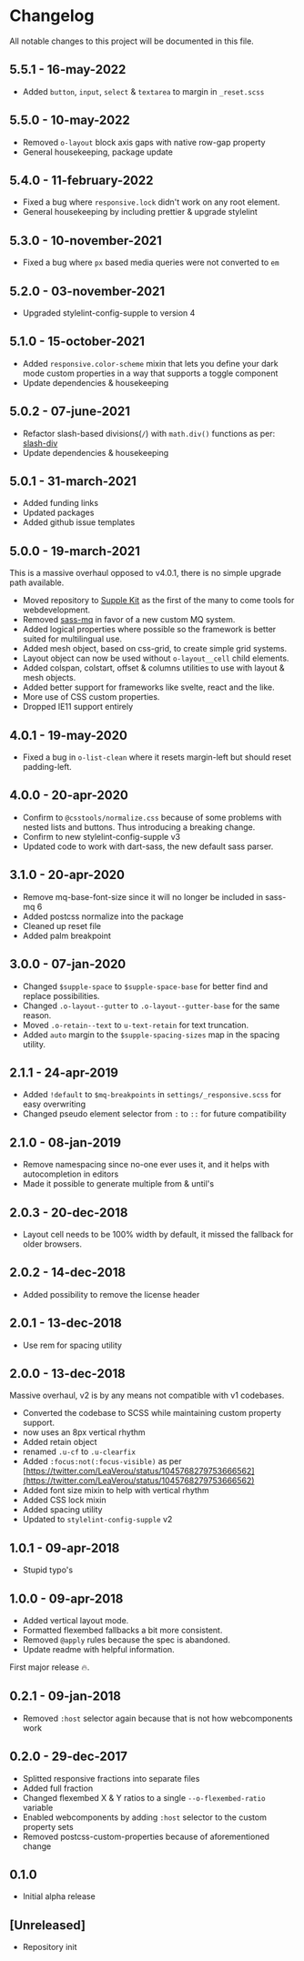 # Changelog

All notable changes to this project will be documented in this file.

## 5.5.1 - 16-may-2022

- Added `button`, `input`, `select` & `textarea` to margin in `_reset.scss`

## 5.5.0 - 10-may-2022

- Removed `o-layout` block axis gaps with native row-gap property
- General housekeeping, package update

## 5.4.0 - 11-february-2022

- Fixed a bug where `responsive.lock` didn't work on any root element.
- General housekeeping by including prettier & upgrade stylelint

## 5.3.0 - 10-november-2021

- Fixed a bug where `px` based media queries were not converted to `em`

## 5.2.0 - 03-november-2021

- Upgraded stylelint-config-supple to version 4

## 5.1.0 - 15-october-2021

- Added `responsive.color-scheme` mixin that lets you define your dark mode custom properties in a way that supports a toggle component
- Update dependencies & housekeeping

## 5.0.2 - 07-june-2021

- Refactor slash-based divisions(`/`) with `math.div()` functions as per: [slash-div](https://sass-lang.com/documentation/breaking-changes/slash-div)
- Update dependencies & housekeeping

## 5.0.1 - 31-march-2021

- Added funding links
- Updated packages
- Added github issue templates

## 5.0.0 - 19-march-2021

This is a massive overhaul opposed to v4.0.1, there is no simple upgrade path available.

- Moved repository to [Supple Kit](https://github.com/supple-kit) as the first of the many to come tools for webdevelopment.
- Removed [sass-mq](https://github.com/sass-mq/sass-mq) in favor of a new custom MQ system.
- Added logical properties where possible so the framework is better suited for multilingual use.
- Added mesh object, based on css-grid, to create simple grid systems.
- Layout object can now be used without `o-layout__cell` child elements.
- Added colspan, colstart, offset & columns utilities to use with layout & mesh objects.
- Added better support for frameworks like svelte, react and the like.
- More use of CSS custom properties.
- Dropped IE11 support entirely

## 4.0.1 - 19-may-2020

- Fixed a bug in `o-list-clean` where it resets margin-left but should reset padding-left.

## 4.0.0 - 20-apr-2020

- Confirm to `@csstools/normalize.css` because of some problems with nested lists and buttons. Thus introducing a breaking change.
- Confirm to new stylelint-config-supple v3
- Updated code to work with dart-sass, the new default sass parser.

## 3.1.0 - 20-apr-2020

- Remove mq-base-font-size since it will no longer be included in sass-mq 6
- Added postcss normalize into the package
- Cleaned up reset file
- Added palm breakpoint

## 3.0.0 - 07-jan-2020

- Changed `$supple-space` to `$supple-space-base` for better find and replace possibilities.
- Changed `.o-layout--gutter` to `.o-layout--gutter-base` for the same reason.
- Moved `.o-retain--text` to `u-text-retain` for text truncation.
- Added `auto` margin to the `$supple-spacing-sizes` map in the spacing utility.

## 2.1.1 - 24-apr-2019

- Added `!default` to `$mq-breakpoints` in `settings/_responsive.scss` for easy overwriting
- Changed pseudo element selector from `:` to `::` for future compatibility

## 2.1.0 - 08-jan-2019

- Remove namespacing since no-one ever uses it, and it helps with autocompletion in editors
- Made it possible to generate multiple from & until's

## 2.0.3 - 20-dec-2018

- Layout cell needs to be 100% width by default, it missed the fallback for older browsers.

## 2.0.2 - 14-dec-2018

- Added possibility to remove the license header

## 2.0.1 - 13-dec-2018

- Use rem for spacing utility

## 2.0.0 - 13-dec-2018

Massive overhaul, v2 is by any means not compatible with v1 codebases.

- Converted the codebase to SCSS while maintaining custom property support.
- now uses an 8px vertical rhythm
- Added retain object
- renamed `.u-cf` to `.u-clearfix`
- Added `:focus:not(:focus-visible)` as per [https://twitter.com/LeaVerou/status/1045768279753666562](https://twitter.com/LeaVerou/status/1045768279753666562)
- Added font size mixin to help with vertical rhythm
- Added CSS lock mixin
- Added spacing utility
- Updated to `stylelint-config-supple` v2

## 1.0.1 - 09-apr-2018

- Stupid typo's

## 1.0.0 - 09-apr-2018

- Added vertical layout mode.
- Formatted flexembed fallbacks a bit more consistent.
- Removed `@apply` rules because the spec is abandoned.
- Update readme with helpful information.

First major release 🔥.

## 0.2.1 - 09-jan-2018

- Removed `:host` selector again because that is not how webcomponents work

## 0.2.0 - 29-dec-2017

- Splitted responsive fractions into separate files
- Added full fraction
- Changed flexembed X & Y ratios to a single `--o-flexembed-ratio` variable
- Enabled webcomponents by adding `:host` selector to the custom property sets
- Removed postcss-custom-properties because of aforementioned change

## 0.1.0

- Initial alpha release

## [Unreleased]

- Repository init
